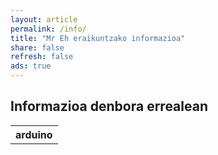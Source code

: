 ```yaml
---
layout: article
permalink: /info/
title: "Mr Eh eraikuntzako informazioa"
share: false
refresh: false
ads: true
---
```

## Informazioa denbora errealean

<table class="info">
  <tr>
    <th>arduino</th>
 </tr>
</table>
<div id="chartdiv"></div>

<!-- Styles -->
<style>
	#chartdiv {
		width	: 100%;
		height	: 500px;
	}

</style>

<!-- Resources -->
<script src="https://www.amcharts.com/lib/3/amcharts.js"></script>
<script src="https://www.amcharts.com/lib/3/serial.js"></script>
<script src="https://www.amcharts.com/lib/3/plugins/export/export.min.js"></script>
<link rel="stylesheet" href="https://www.amcharts.com/lib/3/plugins/export/export.css" type="text/css" media="all" />
<script src="https://www.amcharts.com/lib/3/themes/light.js"></script>
<script src="{{ site.url }}/js/plugins/jquery-3.3.1.min.js"></script>
<script src="{{ site.url }}/js/info.js"></script>
